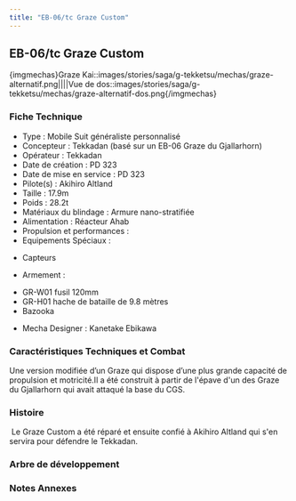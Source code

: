 ```yaml
---
title: "EB-06/tc Graze Custom"
---
```


EB-06/tc Graze Custom
---------------------


{imgmechas}Graze Kai::images/stories/saga/g-tekketsu/mechas/graze-alternatif.png||||Vue de dos::images/stories/saga/g-tekketsu/mechas/graze-alternatif-dos.png{/imgmechas}


### Fiche Technique


- Type : Mobile Suit généraliste personnalisé  
- Concepteur : Tekkadan (basé sur un EB-06 Graze du Gjallarhorn)  
- Opérateur : Tekkadan   
- Date de création : PD 323  
- Date de mise en service : PD 323  
- Pilote(s) : Akihiro Altland  
- Taille : 17.9m   
- Poids : 28.2t   
- Matériaux du blindage : Armure nano-stratifiée  
- Alimentation : Réacteur Ahab  
- Propulsion et performances :   
- Equipements Spéciaux :


* Capteurs


- Armement :


* GR-W01 fusil 120mm
* GR-H01 hache de bataille de 9.8 mètres
* Bazooka


- Mecha Designer : Kanetake Ebikawa


### Caractéristiques Techniques et Combat


Une version modifiée d’un Graze qui dispose d’une plus grande capacité de propulsion et motricité.Il a été construit à partir de l'épave d'un des Graze du Gjallarhorn qui avait attaqué la base du CGS. 


### Histoire


 Le Graze Custom a été réparé et ensuite confié à Akihiro Altland qui s'en servira pour défendre le Tekkadan. 


### Arbre de développement


### Notes Annexes

